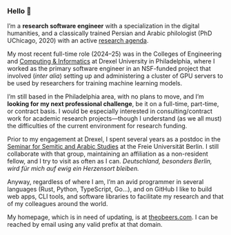 ### Hello 👋

<!--
**theodore-s-beers/theodore-s-beers** is a ✨ _special_ ✨ repository because its `README.md` (this file) appears on your GitHub profile.

Here are some ideas to get you started:

- 🔭 I’m currently working on ...
- 🌱 I’m currently learning ...
- 👯 I’m looking to collaborate on ...
- 🤔 I’m looking for help with ...
- 💬 Ask me about ...
- 📫 How to reach me: ...
- 😄 Pronouns: ...
- ⚡ Fun fact: ...
-->

I’m a **research software engineer** with a specialization in the digital humanities, and a classically trained Persian and Arabic philologist (PhD UChicago, 2020) with an active [research agenda](https://scholar.google.com/citations?user=dqd1ahUAAAAJ).

My most recent full-time role (2024–25) was in the Colleges of Engineering and [Computing & Informatics](https://mrc.cci.drexel.edu/) at Drexel University in Philadelphia, where I worked as the primary software engineer in an NSF-funded project that involved (*inter alia*) setting up and administering a cluster of GPU servers to be used by researchers for training machine learning models.

I’m still based in the Philadelphia area, with no plans to move, and I’m **looking for my next professional challenge**, be it on a full-time, part-time, or contract basis. I would be especially interested in consulting/contract work for academic research projects—though I understand (as we all must) the difficulties of the current environment for research funding.

Prior to my engagement at Drexel, I spent several years as a postdoc in the [Seminar for Semitic and Arabic Studies](https://www.geschkult.fu-berlin.de/en/e/semiarab/) at the Freie Universität Berlin. I still collaborate with that group, maintaining an affiliation as a non-resident fellow, and I try to visit as often as I can. *Deutschland, besonders Berlin, wird für mich auf ewig ein Herzensort bleiben.*

Anyway, regardless of where I am, I’m an avid programmer in several languages (Rust, Python, TypeScript, Go…), and on GitHub I like to build web apps, CLI tools, and software libraries to facilitate my research and that of my colleagues around the world.

My homepage, which is in need of updating, is at [theobeers.com](https://www.theobeers.com/). I can be reached by email using any valid prefix at that domain.
